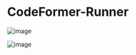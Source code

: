 # CodeFormer-Runner





![image](https://user-images.githubusercontent.com/7548709/226596252-688034a2-6c8e-4524-9222-687a84fd3f88.png)



![image](https://user-images.githubusercontent.com/7548709/226596686-dea1b533-b967-484a-ab00-ec5dcf62e653.png)
